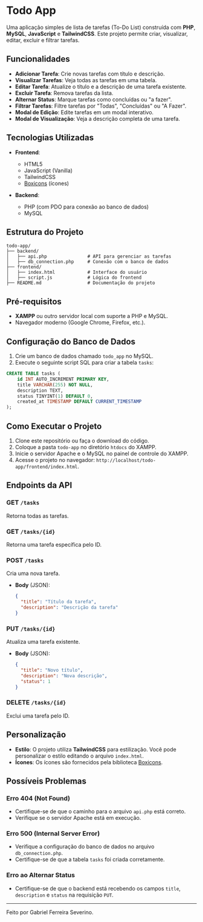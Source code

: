 # Todo App

Uma aplicação simples de lista de tarefas (To-Do List) construída com **PHP**, **MySQL**, **JavaScript** e **TailwindCSS**. Este projeto permite criar, visualizar, editar, excluir e filtrar tarefas.

## Funcionalidades

- **Adicionar Tarefa**: Crie novas tarefas com título e descrição.
- **Visualizar Tarefas**: Veja todas as tarefas em uma tabela.
- **Editar Tarefa**: Atualize o título e a descrição de uma tarefa existente.
- **Excluir Tarefa**: Remova tarefas da lista.
- **Alternar Status**: Marque tarefas como concluídas ou "a fazer".
- **Filtrar Tarefas**: Filtre tarefas por "Todas", "Concluídas" ou "A Fazer".
- **Modal de Edição**: Edite tarefas em um modal interativo.
- **Modal de Visualização**: Veja a descrição completa de uma tarefa.

## Tecnologias Utilizadas

- **Frontend**:
  - HTML5
  - JavaScript (Vanilla)
  - TailwindCSS
  - [Boxicons](https://boxicons.com/) (ícones)

- **Backend**:
  - PHP (com PDO para conexão ao banco de dados)
  - MySQL

## Estrutura do Projeto

```plaintext
todo-app/
├── backend/
│   ├── api.php               # API para gerenciar as tarefas
│   ├── db_connection.php     # Conexão com o banco de dados
├── frontend/
│   ├── index.html            # Interface do usuário
│   ├── script.js             # Lógica do frontend
├── README.md                 # Documentação do projeto
```

## Pré-requisitos

- **XAMPP** ou outro servidor local com suporte a PHP e MySQL.
- Navegador moderno (Google Chrome, Firefox, etc.).

## Configuração do Banco de Dados

1. Crie um banco de dados chamado `todo_app` no MySQL.
2. Execute o seguinte script SQL para criar a tabela `tasks`:

```sql
CREATE TABLE tasks (
    id INT AUTO_INCREMENT PRIMARY KEY,
    title VARCHAR(255) NOT NULL,
    description TEXT,
    status TINYINT(1) DEFAULT 0,
    created_at TIMESTAMP DEFAULT CURRENT_TIMESTAMP
);
```

## Como Executar o Projeto

1. Clone este repositório ou faça o download do código.
2. Coloque a pasta `todo-app` no diretório `htdocs` do XAMPP.
3. Inicie o servidor Apache e o MySQL no painel de controle do XAMPP.
4. Acesse o projeto no navegador: `http://localhost/todo-app/frontend/index.html`.

## Endpoints da API

### **GET** `/tasks`
Retorna todas as tarefas.

### **GET** `/tasks/{id}`
Retorna uma tarefa específica pelo ID.

### **POST** `/tasks`
Cria uma nova tarefa.

- **Body** (JSON):
  ```json
  {
    "title": "Título da tarefa",
    "description": "Descrição da tarefa"
  }
  ```

### **PUT** `/tasks/{id}`
Atualiza uma tarefa existente.

- **Body** (JSON):
  ```json
  {
    "title": "Novo título",
    "description": "Nova descrição",
    "status": 1
  }
  ```

### **DELETE** `/tasks/{id}`
Exclui uma tarefa pelo ID.

## Personalização

- **Estilo**: O projeto utiliza **TailwindCSS** para estilização. Você pode personalizar o estilo editando o arquivo `index.html`.
- **Ícones**: Os ícones são fornecidos pela biblioteca [Boxicons](https://boxicons.com/).

## Possíveis Problemas

### Erro 404 (Not Found)
- Certifique-se de que o caminho para o arquivo `api.php` está correto.
- Verifique se o servidor Apache está em execução.

### Erro 500 (Internal Server Error)
- Verifique a configuração do banco de dados no arquivo `db_connection.php`.
- Certifique-se de que a tabela `tasks` foi criada corretamente.

### Erro ao Alternar Status
- Certifique-se de que o backend está recebendo os campos `title`, `description` e `status` na requisição `PUT`.

---

Feito por Gabriel Ferreira Severino.
